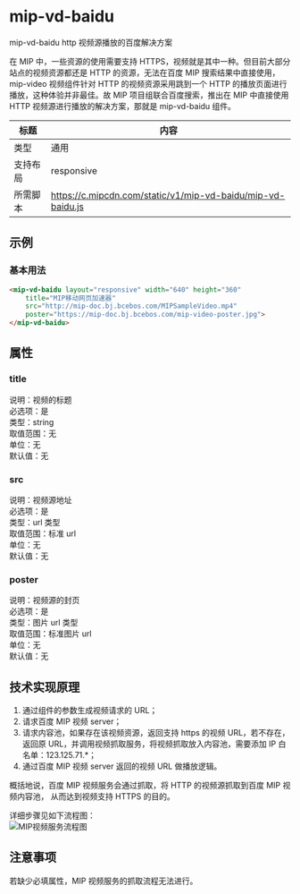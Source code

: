 # mip-vd-baidu

mip-vd-baidu http 视频源播放的百度解决方案

在 MIP 中，一些资源的使用需要支持 HTTPS，视频就是其中一种。但目前大部分站点的视频资源都还是 HTTP 的资源，无法在百度 MIP 搜索结果中直接使用， mip-video 视频组件针对 HTTP 的视频资源采用跳到一个 HTTP 的播放页面进行播放，这种体验并非最佳。故 MIP 项目组联合百度搜索，推出在 MIP 中直接使用 HTTP 视频源进行播放的解决方案，那就是 mip-vd-baidu 组件。

标题|内容
----|----
类型|通用
支持布局|responsive
所需脚本|https://c.mipcdn.com/static/v1/mip-vd-baidu/mip-vd-baidu.js

## 示例

### 基本用法
```html
<mip-vd-baidu layout="responsive" width="640" height="360" 
	title="MIP移动网页加速器" 
	src="http://mip-doc.bj.bcebos.com/MIPSampleVideo.mp4" 
	poster="https://mip-doc.bj.bcebos.com/mip-video-poster.jpg">
</mip-vd-baidu>
```

## 属性

### title

说明：视频的标题  
必选项：是  
类型：string  
取值范围：无  
单位：无  
默认值：无  

### src

说明：视频源地址  
必选项：是  
类型：url 类型  
取值范围：标准 url  
单位：无  
默认值：无  

### poster

说明：视频源的封页  
必选项：是  
类型：图片 url 类型  
取值范围：标准图片 url  
单位：无  
默认值：无  

## 技术实现原理
1. 通过组件的参数生成视频请求的 URL；
2. 请求百度 MIP 视频 server；
3. 请求内容池，如果存在该视频资源，返回支持 https 的视频 URL，若不存在，返回原 URL，并调用视频抓取服务，将视频抓取放入内容池，需要添加 IP 白名单：123.125.71.*；
4. 通过百度 MIP 视频 server 返回的视频 URL 做播放逻辑。

概括地说，百度 MIP 视频服务会通过抓取，将 HTTP 的视频源抓取到百度 MIP 视频内容池， 从而达到视频支持 HTTPS 的目的。

详细步骤见如下流程图：  
![MIP视频服务流程图](https://user-images.githubusercontent.com/3872051/34427766-ba23b8a4-ec80-11e7-8581-240269edec8b.png)

## 注意事项

若缺少必填属性，MIP  视频服务的抓取流程无法进行。



